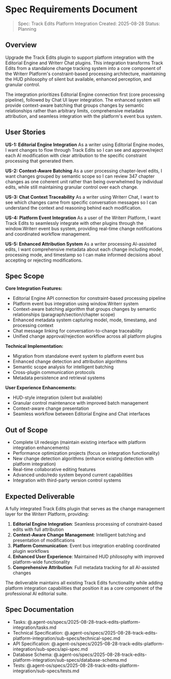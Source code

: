 # Spec Requirements Document

> Spec: Track Edits Platform Integration
> Created: 2025-08-28
> Status: Planning

## Overview

Upgrade the Track Edits plugin to support platform integration with the Editorial Engine and Writerr Chat plugins. This integration transforms Track Edits from a standalone change tracking system into a core component of the Writerr Platform's constraint-based processing architecture, maintaining the HUD philosophy of silent but available, enhanced perception, and granular control.

The integration prioritizes Editorial Engine connection first (core processing pipeline), followed by Chat UI layer integration. The enhanced system will provide context-aware batching that groups changes by semantic relationships rather than arbitrary limits, comprehensive metadata attribution, and seamless integration with the platform's event bus system.

## User Stories

**US-1: Editorial Engine Integration**
As a writer using Editorial Engine modes, I want changes to flow through Track Edits so I can see and approve/reject each AI modification with clear attribution to the specific constraint processing that generated them.

**US-2: Context-Aware Batching** 
As a user processing chapter-level edits, I want changes grouped by semantic scope so I can review 347 chapter changes as one coherent unit rather than being overwhelmed by individual edits, while still maintaining granular control over each change.

**US-3: Chat Context Traceability**
As a writer using Writerr Chat, I want to see which changes came from specific conversation messages so I can understand the context and reasoning behind each modification.

**US-4: Platform Event Integration**
As a user of the Writerr Platform, I want Track Edits to seamlessly integrate with other plugins through the window.Writerr event bus system, providing real-time change notifications and coordinated workflow management.

**US-5: Enhanced Attribution System**
As a writer processing AI-assisted edits, I want comprehensive metadata about each change including model, processing mode, and timestamp so I can make informed decisions about accepting or rejecting modifications.

## Spec Scope

**Core Integration Features:**
- Editorial Engine API connection for constraint-based processing pipeline
- Platform event bus integration using window.Writerr system
- Context-aware batching algorithm that groups changes by semantic relationships (paragraph/section/chapter scope)
- Enhanced metadata system capturing model, mode, timestamp, and processing context
- Chat message linking for conversation-to-change traceability
- Unified change approval/rejection workflow across all platform plugins

**Technical Implementation:**
- Migration from standalone event system to platform event bus
- Enhanced change detection and attribution algorithms
- Semantic scope analysis for intelligent batching
- Cross-plugin communication protocols
- Metadata persistence and retrieval systems

**User Experience Enhancements:**
- HUD-style integration (silent but available)
- Granular control maintenance with improved batch management
- Context-aware change presentation
- Seamless workflow between Editorial Engine and Chat interfaces

## Out of Scope

- Complete UI redesign (maintain existing interface with platform integration enhancements)
- Performance optimization projects (focus on integration functionality)
- New change detection algorithms (enhance existing detection with platform integration)
- Real-time collaborative editing features
- Advanced undo/redo system beyond current capabilities
- Integration with third-party version control systems

## Expected Deliverable

A fully integrated Track Edits plugin that serves as the change management layer for the Writerr Platform, providing:

1. **Editorial Engine Integration**: Seamless processing of constraint-based edits with full attribution
2. **Context-Aware Change Management**: Intelligent batching and presentation of modifications
3. **Platform Communication**: Event bus integration enabling coordinated plugin workflows
4. **Enhanced User Experience**: Maintained HUD philosophy with improved platform-wide functionality
5. **Comprehensive Attribution**: Full metadata tracking for all AI-assisted changes

The deliverable maintains all existing Track Edits functionality while adding platform integration capabilities that position it as a core component of the professional AI editorial suite.

## Spec Documentation

- Tasks: @.agent-os/specs/2025-08-28-track-edits-platform-integration/tasks.md
- Technical Specification: @.agent-os/specs/2025-08-28-track-edits-platform-integration/sub-specs/technical-spec.md
- API Specification: @.agent-os/specs/2025-08-28-track-edits-platform-integration/sub-specs/api-spec.md
- Database Schema: @.agent-os/specs/2025-08-28-track-edits-platform-integration/sub-specs/database-schema.md
- Tests: @.agent-os/specs/2025-08-28-track-edits-platform-integration/sub-specs/tests.md